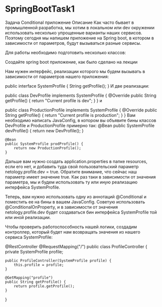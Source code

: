 # SpringBootTask1
Задача Conditional приложение
Описание
Как часто бывает в промышленной разработка, мы хотим в локальном или dev окружении использовать несколько упрощенные варианты наших сервисов. Поэтому сегодня мы напишем приложение на Spring boot, в котором в зависимости от параметров, будут вызываться разные сервисы.

Для работы необходимо подготовить несколько классов:

Создайте spring boot приложение, как было сделано на лекции

Нам нужен интерфейс, реализации которого мы будем вызывать в зависимости от параметров нашего приложения:

public interface SystemProfile {
     String getProfile();
}
И две реализации:

public class DevProfile implements SystemProfile {
     @Override
     public String getProfile() {
         return "Current profile is dev";
     }
}
и

public class ProductionProfile implements SystemProfile {
     @Override
     public String getProfile() {
         return "Current profile is production";
     }
}
Вам необходимо написать JavaConfig, в котором вы объявите бины классов DevProfile и ProductionProfile примерно так:
    @Bean
    public SystemProfile devProfile() {
        return new DevProfile();
    }

    @Bean
    public SystemProfile prodProfile() {
        return new ProductionProfile();
    }
Дальше вам нужно создать application.properties в папке resources, если его нет, и добавить туда свой пользовательский параметр netology.profile.dev = true. Обратите внимание, что сейчас наш параметр имеет значение true. Как раз таки в зависимости от значения параметра, мы и будем использовать ту или иную реализацию интерфейса SystemProfile.

Теперь, вам нужно использовать одну из аннотаций @Conditional и поместить ее на бины в вашем JavaConfig. Советую использовать @ConditionalOnProperty, и в зависимости от значения netology.profile.dev будет создаваться бин интерфейса SystemProfile той или иной реализации.

Чтобы проверить работоспособность нашей логики, создадим контроллер, который будет нам возвращать значения из нашего сервиса SystemProfile:

@RestController
@RequestMapping("/")
public class ProfileController {
    private SystemProfile profile;

    public ProfileController(SystemProfile profile) {
        this.profile = profile;
    }

    @GetMapping("profile")
    public String getProfile() {
        return profile.getProfile();
    }
}
